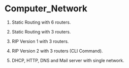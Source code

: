 # Computer_Network
1. Static Routing with 6 routers.

2. Static Routing with 3 routers.

3. RIP Version 1 with 3 routers.

4. RIP Version 2 with 3 routers (CLI Command).

5. DHCP, HTTP, DNS and Mail server with single network.

